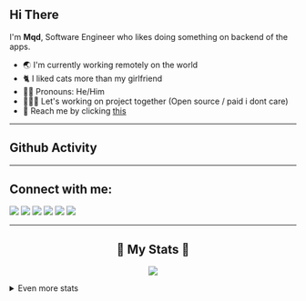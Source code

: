 ## Hi There
I'm **Mqd**, Software Engineer who likes doing something on backend of the apps.

- 🌏 I'm currently working remotely on the world
- 🐈 I liked cats more than my girlfriend
- 👦🏻 Pronouns: He/Him
- 🧑🏻‍💻 Let's working on project together (Open source / paid i dont care)
- 📩 Reach me by clicking [this](mailto:miqdad.farcha@gmail.com)

---

## Github Activity
<!--START_SECTION:activity-->

---

## Connect with me:

<p align = "center">

[<img src="https://img.shields.io/badge/discord-%23.svg?&style=for-the-badge&logo=discord&logoColor=white&color=black" />](https://discord.com/users/373739560942829569)
[<img src="https://img.shields.io/badge/twitter-%231DA1F2.svg?&style=for-the-badge&logo=twitter&logoColor=white&color=black" />](https://twitter.com/miqdadyyy) 
[<img src="https://img.shields.io/badge/linkedin-%2312100E.svg?&style=for-the-badge&logo=linkedin&logoColor=white&color=black" />](https://www.linkedin.com/in/miqdadyyy/)
[<img src="https://img.shields.io/badge/medium-%2312100E.svg?&style=for-the-badge&logo=medium&logoColor=white&color=black" />](https://medium.com/@miqdadfarcha)
[<img src="https://img.shields.io/badge/instagram-%2312100E.svg?&style=for-the-badge&logo=instagram&logoColor=white&color=black" />](https://instagram.com/miqdadyyy)
[<img src="https://img.shields.io/badge/telegram-%23.svg?&style=for-the-badge&logo=telegram&logoColor=white&color=black" />](https://t.me/miqdadyyy)

</p>

---

<h2 align="center"> 🚀 My Stats 🚀</h2>
<p align="center">
<img src="https://github-readme-streak-stats.herokuapp.com/?user=miqdadyyy&theme=tokyonight">
</p>
<details>
  <summary>
      Even more stats
  </summary>
  <p align="center">
    <img src="https://github-profile-trophy.vercel.app/?username=miqdadyyy&theme=dracula">
    <img src="https://github-readme-stats.vercel.app/api?username=miqdadyyy&theme=tokyonight&count_private=true&show_icons=true&include_all_commits=true">
  </p>
</details>
